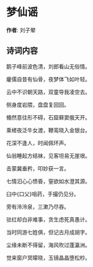 # 梦仙谣

**作者**: 刘子翚

## 诗词内容

鹅子峰前波色清，刘郎看山无俗情。

癯儒自昔有仙骨，夜梦体飞如叶轻。

云中不识朝天路，双童导我凌空去。

侧身度岩隈，盘盘复回回。

翛然意往形不碍，石窟藓窦俄天开。

乘槎夜泛牛女渡，鞭鸾晓入金银台。

花深不逢人，时闻佩环声。

仙翁睡起方结袜，见客坦易无崖垠。

击蒙冀垂矜，叩妙获一言。

七情汩心心愦昏，窒欲如水澄其源。

臼中{口父}咀药，手撮仍见分。

旁有泠泠泉，三漱乃尽吞。

驻红却白非难事，贪生虑死真愚计。

当时同游七姓俱，但记古月成胡字。

尘缘未断不得留，海风吹过蓬瀛洲。

觉来窗户冥曚晓，玉镜晶晶堕松杪。

